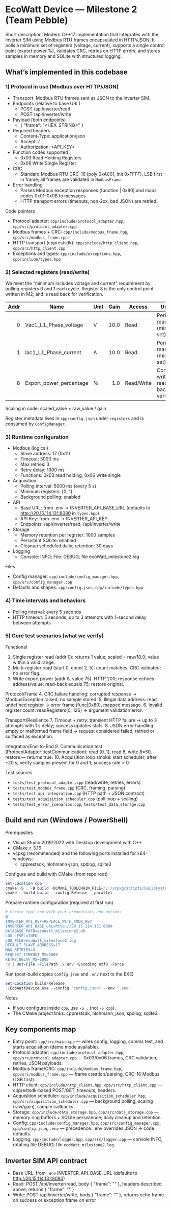 # EcoWatt Device — Milestone 2 (Team Pebble)

Short description: Modern C++17 implementation that integrates with the Inverter SIM using Modbus RTU frames encapsulated in HTTP/JSON. It polls a minimum set of registers (voltage, current), supports a single control point (export power %), validates CRC, retries on HTTP errors, and stores samples in memory and SQLite with structured logging.

## What’s implemented in this codebase

### 1) Protocol in use (Modbus over HTTP/JSON)
- Transport: Modbus RTU frames sent as JSON to the Inverter SIM.
- Endpoints (relative to base URL)
  - POST /api/inverter/read
  - POST /api/inverter/write
- Payload (both endpoints)
  - { "frame": "<HEX_STRING>" }
- Required headers
  - Content-Type: application/json
  - Accept: */*
  - Authorization: <API_KEY>
- Function codes supported
  - 0x03 Read Holding Registers
  - 0x06 Write Single Register
- CRC
  - Standard Modbus RTU CRC-16 (poly 0xA001, init 0xFFFF), LSB first in frame; all frames are validated in `ModbusFrame`.
- Error handling
  - Parses Modbus exception responses (function | 0x80) and maps codes 0x01–0x0B to messages.
  - HTTP transport errors (timeouts, non-2xx, bad JSON) are retried.

Code pointers
- Protocol adapter: `cpp/include/protocol_adapter.hpp`, `cpp/src/protocol_adapter.cpp`
- Modbus frames + CRC: `cpp/include/modbus_frame.hpp`, `cpp/src/modbus_frame.cpp`
- HTTP transport (cpprestsdk): `cpp/include/http_client.hpp`, `cpp/src/http_client.cpp`
- Exceptions and types: `cpp/include/exceptions.hpp`, `cpp/include/types.hpp`

### 2) Selected registers (read/write)
We meet the “minimum includes voltage and current” requirement by polling registers 0 and 1 each cycle. Register 8 is the only control point written in M2, and is read back for verification.

| Addr | Name                       | Unit | Gain | Access     | Usage                                |
|-----:|----------------------------|------|-----:|------------|--------------------------------------|
| 0    | Vac1_L1_Phase_voltage      | V    | 10.0 | Read       | Periodic read (minimum set)          |
| 1    | Iac1_L1_Phase_current      | A    | 10.0 | Read       | Periodic read (minimum set)          |
| 8    | Export_power_percentage    | %    | 1.0  | Read/Write | Control write; read-back to verify   |

Scaling in code: scaled_value = raw_value / gain

Register metadata lives in `cpp/config.json` under `registers` and is consumed by `ConfigManager`.

### 3) Runtime configuration
- Modbus (logical)
  - Slave address: 17 (0x11)
  - Timeout: 5000 ms
  - Max retries: 3
  - Retry delay: 1000 ms
  - Functions: 0x03 read holding, 0x06 write single
- Acquisition
  - Polling interval: 5000 ms (every 5 s)
  - Minimum registers: [0, 1]
  - Background polling: enabled
- API
  - Base URL: from .env → INVERTER_API_BASE_URL (defaults to http://20.15.114.131:8080 in `types.hpp`)
  - API Key: from .env → INVERTER_API_KEY
  - Endpoints: /api/inverter/read, /api/inverter/write
- Storage
  - Memory retention per register: 1000 samples
  - Persistent SQLite: enabled
  - Cleanup scheduled daily; retention: 30 days
- Logging
  - Console: INFO; File: DEBUG; file ecoWatt_milestone2.log

Files
- Config manager: `cpp/include/config_manager.hpp`, `cpp/src/config_manager.cpp`
- Defaults and shapes: `cpp/config.json`, `cpp/include/types.hpp`

### 4) Time intervals and behaviors
- Polling interval: every 5 seconds
- HTTP timeout: 5 seconds; up to 3 attempts with 1-second delay between attempts

### 5) Core test scenarios (what we verify)
Functional
1. Single register read (addr 0): returns 1 value; scaled = raw/10.0; value within a valid range.
2. Multi-register read (start 0, count 2..5): count matches; CRC validated; no error flag.
3. Write export power (addr 8, value 75): HTTP 200; response echoes address/value; read-back equals 75; restore original.

Protocol/Frame
4. CRC failure handling: corrupted response → ModbusException raised; no sample stored.
5. Illegal data address: read undefined register → error frame (func|0x80), mapped message.
6. Invalid register count: readRegisters(0, 126) → argument validation error.

Transport/Resilience
7. Timeout + retry: transient HTTP failure → up to 3 attempts with 1 s delay; success updates stats.
8. JSON error handling: empty or malformed frame field → request considered failed; retried or surfaced as exception.

Integration/End-to-End
9. Communication test (ProtocolAdapter::testCommunication): read [0..1], read 8, write 8=50, restore — returns true.
10. Acquisition loop smoke: start scheduler; after ~20 s, verify samples present for 0 and 1; success rate > 0.

Test sources
- `tests/test_protocol_adapter.cpp` (read/write, retries, errors)
- `tests/test_modbus_frame.cpp` (CRC, framing, parsing)
- `tests/test_api_integration.cpp` (HTTP path + JSON contract)
- `tests/test_acquisition_scheduler.cpp` (poll loop + scaling)
- `tests/test_error_scenarios.cpp`, `tests/test_data_storage.cpp`

## Build and run (Windows / PowerShell)

Prerequisites
- Visual Studio 2019/2022 with Desktop development with C++
- CMake ≥ 3.16
- vcpkg (recommended) and the following ports installed for x64-windows:
  - cpprestsdk, nlohmann-json, spdlog, sqlite3

Configure and build with CMake (from repo root)
```powershell
Set-Location cpp
cmake -S . -B build -DCMAKE_TOOLCHAIN_FILE="C:/vcpkg/scripts/buildsystems/vcpkg.cmake" -A x64
cmake --build build --config Release --parallel
```

Prepare runtime configuration (required at first run)
```powershell
# Create cpp/.env with your credentials and options
@'
INVERTER_API_KEY=REPLACE_WITH_YOUR_KEY
INVERTER_API_BASE_URL=http://20.15.114.131:8080
DATABASE_PATH=ecoWatt_milestone2.db
LOG_LEVEL=INFO
LOG_FILE=ecoWatt_milestone2.log
DEFAULT_SLAVE_ADDRESS=17
MAX_RETRIES=3
REQUEST_TIMEOUT_MS=5000
RETRY_DELAY_MS=1000
'@ | Out-File -FilePath .\.env -Encoding utf8 -Force
```

Run (post-build copies `config.json` and `.env` next to the EXE)
```powershell
Set-Location build/Release
./EcoWattDevice.exe --config "config.json" --env ".env"
```

Notes
- If you configure inside `cpp`, use `-S .` (not `-S cpp`).
- The CMake project links: cpprestsdk, nlohmann_json, spdlog, sqlite3.

## Key components map

- Entry point: `cpp/src/main.cpp` — wires config, logging, comms test, and starts acquisition (demo mode available).
- Protocol adapter: `cpp/include/protocol_adapter.hpp`, `cpp/src/protocol_adapter.cpp` — 0x03/0x06 frames, CRC validation, retries, JSON payloads.
- Modbus frame/CRC: `cpp/include/modbus_frame.hpp`, `cpp/src/modbus_frame.cpp` — frame creation/parsing, CRC-16 Modbus (LSB first).
- HTTP client: `cpp/include/http_client.hpp`, `cpp/src/http_client.cpp` — cpprestsdk-based POST/GET, timeouts, headers.
- Acquisition scheduler: `cpp/include/acquisition_scheduler.hpp`, `cpp/src/acquisition_scheduler.cpp` — background polling, scaling (raw/gain), sample callbacks.
- Storage: `cpp/include/data_storage.hpp`, `cpp/src/data_storage.cpp` — memory ring buffers + SQLite persistence; daily cleanup and retention.
- Config: `cpp/include/config_manager.hpp`, `cpp/src/config_manager.cpp`, `cpp/config.json`, `.env` — precedence: .env overrides JSON → code defaults.
- Logging: `cpp/include/logger.hpp`, `cpp/src/logger.cpp` — console INFO, rotating file DEBUG; file `ecoWatt_milestone2.log`.

## Inverter SIM API contract 

- Base URL: from `.env` INVERTER_API_BASE_URL (defaults to http://20.15.114.131:8080)
- Read: POST /api/inverter/read, body { "frame": "<HEX>" }, headers described above; returns { "frame": "<HEX>" }
- Write: POST /api/inverter/write, body { "frame": "<HEX>" }, returns echo frame on success or exception frame on error
